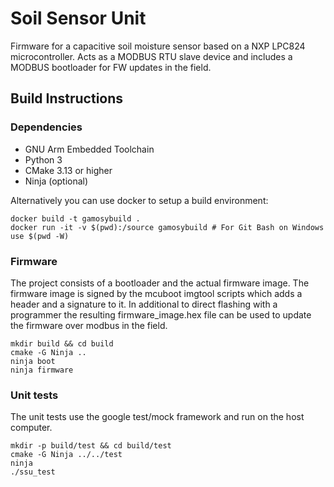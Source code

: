 Soil Sensor Unit
================

Firmware for a capacitive soil moisture sensor based on a NXP LPC824 microcontroller.
Acts as a MODBUS RTU slave device and includes a MODBUS bootloader for FW updates in the field.

Build Instructions
------------------

### Dependencies

* GNU Arm Embedded Toolchain
* Python 3
* CMake 3.13 or higher
* Ninja (optional)

Alternatively you can use docker to setup a build environment:

    docker build -t gamosybuild .
    docker run -it -v $(pwd):/source gamosybuild # For Git Bash on Windows use $(pwd -W)

### Firmware

The project consists of a bootloader and the actual firmware image.
The firmware image is signed by the mcuboot imgtool scripts which adds a header
and a signature to it. In additional to direct flashing with a programmer the
resulting firmware_image.hex file can be used to update the firmware over
modbus in the field.

    mkdir build && cd build
    cmake -G Ninja ..
    ninja boot
    ninja firmware

### Unit tests

The unit tests use the google test/mock framework and run on the host computer.

    mkdir -p build/test && cd build/test
    cmake -G Ninja ../../test
    ninja
    ./ssu_test
